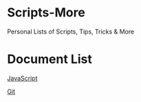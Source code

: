 # Scripts-More

Personal Lists of Scripts, Tips, Tricks &amp; More


# Document List


[JavaScript](../blob/master/javascript)

[Git](./git)

